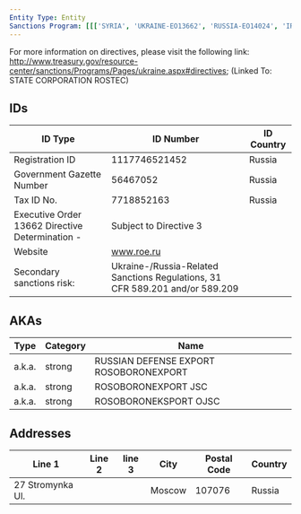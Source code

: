 ```yaml
---
Entity Type: Entity
Sanctions Program: [[['SYRIA', 'UKRAINE-EO13662', 'RUSSIA-EO14024', 'IRAN-CON-ARMS-EO']]]
---
```

For more information on directives, please visit the following link: http://www.treasury.gov/resource-center/sanctions/Programs/Pages/ukraine.aspx#directives; (Linked To: STATE CORPORATION ROSTEC)

## IDs
| ID Type | ID Number | ID Country |
|---------|-----------|------------|
| Registration ID | 1117746521452 | Russia |
| Government Gazette Number | 56467052 | Russia |
| Tax ID No. | 7718852163 | Russia |
| Executive Order 13662 Directive Determination - | Subject to Directive 3 |  |
| Website | www.roe.ru |  |
| Secondary sanctions risk: | Ukraine-/Russia-Related Sanctions Regulations, 31 CFR 589.201 and/or 589.209 |  |


## AKAs
| Type | Category | Name      | 
|------|----------|-----------|
| a.k.a. | strong | RUSSIAN DEFENSE EXPORT ROSOBORONEXPORT |
| a.k.a. | strong | ROSOBORONEXPORT JSC |
| a.k.a. | strong | ROSOBORONEKSPORT OJSC |


## Addresses
| Line 1 | Line 2 | line 3 | City | Postal Code| Country | 
|--------|--------|--------|------|------------|---------|
| 27 Stromynka Ul. |  |  | Moscow | 107076 | Russia |

